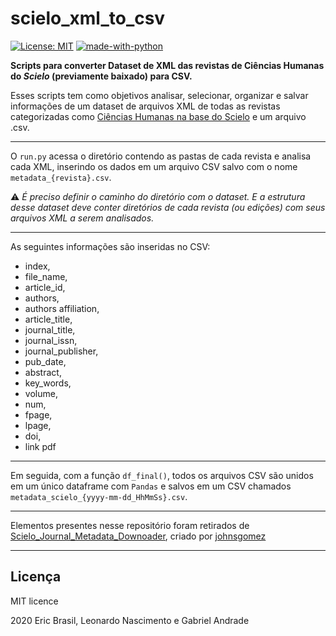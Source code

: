 # scielo_xml_to_csv

[![License: MIT](https://img.shields.io/badge/License-MIT-yellow.svg)](https://opensource.org/licenses/MIT) [![made-with-python](https://img.shields.io/badge/Made%20with-Python-1f425f.svg)](https://www.python.org/)

**Scripts para converter Dataset de XML  das revistas de Ciências Humanas do _Scielo_ (previamente baixado) para CSV.**
  
Esses scripts tem como objetivos analisar, selecionar, organizar e salvar informações de um dataset de arquivos XML de todas as revistas categorizadas como [Ciências Humanas na base do Scielo](https://www.scielo.br/scielo.php?script=sci_subject&lng=pt&nrm=iso#subj5) e um arquivo .csv.

---

O `run.py` acessa o diretório contendo as pastas de cada revista e analisa cada XML, inserindo os dados em um arquivo CSV salvo com o nome `metadata_{revista}.csv`. 

:warning: _É preciso definir o caminho do diretório com o dataset. E a estrutura desse dataset deve conter diretórios de cada revista (ou edições) com seus arquivos XML a serem analisados._

---

As seguintes informações são inseridas no CSV:

- index,
- file_name,
- article_id,
- authors,
- authors affiliation,
- article_title,
- journal_title,
- journal_issn,
- journal_publisher,
- pub_date,
- abstract,
- key_words,
- volume,
- num,
- fpage,
- lpage,
- doi,
- link pdf

---

Em seguida, com a função `df_final()`, todos os arquivos CSV são unidos em um único dataframe com `Pandas` e salvos em um CSV chamados `metadata_scielo_{yyyy-mm-dd_HhMmSs}.csv`.

---

Elementos presentes nesse repositório foram retirados de [Scielo_Journal_Metadata_Downoader](https://github.com/johnsgomez/Scielo_Journal_Metadata_Downoader), criado por [johnsgomez](https://github.com/johnsgomez)

---
## Licença

MIT licence

2020 Eric Brasil, Leonardo Nascimento e Gabriel Andrade

